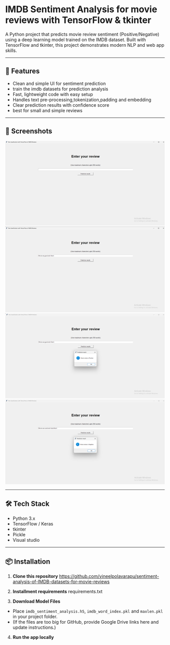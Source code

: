 # IMDB Sentiment Analysis for movie reviews with TensorFlow & tkinter

A Python project that predicts movie review sentiment (Positive/Negative) using a deep learning model trained on the IMDB dataset. Built with TensorFlow and tkinter, this project demonstrates modern NLP and web app skills.

---

## 🚀 Features

- Clean and simple UI for sentiment prediction
- train the imdb datasets for prediction analysis
- Fast, lightweight code with easy setup
- Handles text pre-processing,tokenization,padding and embedding
- Clear prediction results with confidence score
- best for small and simple reviews

---

## 📸 Screenshots

<!-- Insert an image like below. Upload screenshots to your repo, then use their GitHub URL. -->
![project Screenshot](Screenshot3.png.png)
![project Screenshot](Screenshot2.png.png)
![project Screenshot](Screenshot1.png.png)
![project Screenshot](Screenshot.png.png)



---

## 🛠️ Tech Stack

- Python 3.x
- TensorFlow / Keras
- tkinter
- Pickle
- Visual studio

---

## 📦 Installation

1. **Clone this repository**
https://github.com/vineelpolavarapu/sentiment-analysis-of-IMDB-datasets-for-movie-reviews

2. **Installment requirements**
requirements.txt



3. **Download Model Files**
- Place `imdb_sentiment_analysis.h5`, `imdb_word_index.pkl` and `maxlen.pkl` in your project folder.
- (If the files are too big for GitHub, provide Google Drive links here and update instructions.)

4. **Run the app locally**


   
